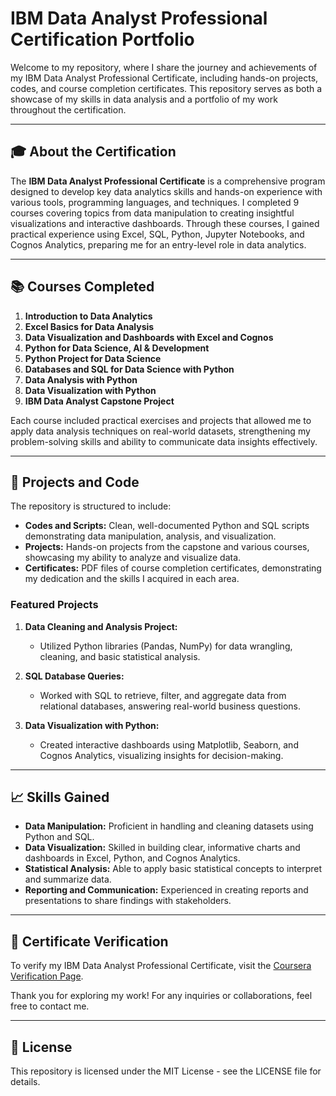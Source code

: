 # IBM Data Analyst Professional Certification Portfolio

Welcome to my repository, where I share the journey and achievements of my IBM Data Analyst Professional Certificate, including hands-on projects, codes, and course completion certificates. This repository serves as both a showcase of my skills in data analysis and a portfolio of my work throughout the certification.

---

## 🎓 About the Certification

The **IBM Data Analyst Professional Certificate** is a comprehensive program designed to develop key data analytics skills and hands-on experience with various tools, programming languages, and techniques. I completed 9 courses covering topics from data manipulation to creating insightful visualizations and interactive dashboards. Through these courses, I gained practical experience using Excel, SQL, Python, Jupyter Notebooks, and Cognos Analytics, preparing me for an entry-level role in data analytics.

---

## 📚 Courses Completed

1. **Introduction to Data Analytics**  
2. **Excel Basics for Data Analysis**  
3. **Data Visualization and Dashboards with Excel and Cognos**  
4. **Python for Data Science, AI & Development**  
5. **Python Project for Data Science**  
6. **Databases and SQL for Data Science with Python**  
7. **Data Analysis with Python**  
8. **Data Visualization with Python**  
9. **IBM Data Analyst Capstone Project**  

Each course included practical exercises and projects that allowed me to apply data analysis techniques on real-world datasets, strengthening my problem-solving skills and ability to communicate data insights effectively.

---

## 🚀 Projects and Code

The repository is structured to include:

- **Codes and Scripts:** Clean, well-documented Python and SQL scripts demonstrating data manipulation, analysis, and visualization.
- **Projects:** Hands-on projects from the capstone and various courses, showcasing my ability to analyze and visualize data.
- **Certificates:** PDF files of course completion certificates, demonstrating my dedication and the skills I acquired in each area.

### Featured Projects

1. **Data Cleaning and Analysis Project:** 
   - Utilized Python libraries (Pandas, NumPy) for data wrangling, cleaning, and basic statistical analysis.
   
2. **SQL Database Queries:** 
   - Worked with SQL to retrieve, filter, and aggregate data from relational databases, answering real-world business questions.

3. **Data Visualization with Python:** 
   - Created interactive dashboards using Matplotlib, Seaborn, and Cognos Analytics, visualizing insights for decision-making.

---

## 📈 Skills Gained

- **Data Manipulation:** Proficient in handling and cleaning datasets using Python and SQL.
- **Data Visualization:** Skilled in building clear, informative charts and dashboards in Excel, Python, and Cognos Analytics.
- **Statistical Analysis:** Able to apply basic statistical concepts to interpret and summarize data.
- **Reporting and Communication:** Experienced in creating reports and presentations to share findings with stakeholders.

---

## 🔗 Certificate Verification

To verify my IBM Data Analyst Professional Certificate, visit the [Coursera Verification Page](https://coursera.org/verify/professional-cert/X8T5LCDR9UUF).

Thank you for exploring my work! For any inquiries or collaborations, feel free to contact me.

---

## 📝 License

This repository is licensed under the MIT License - see the LICENSE file for details.

 
